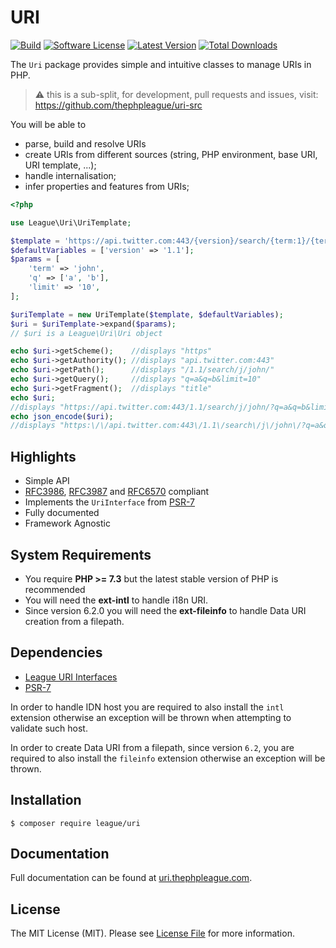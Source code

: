 URI
=======

[![Build](https://github.com/thephpleague/uri/workflows/build/badge.svg)](https://github.com/thephpleague/uri/actions?query=workflow%3A%22build%22)
[![Software License](https://img.shields.io/badge/license-MIT-brightgreen.svg?style=flat-square)](LICENSE)
[![Latest Version](https://img.shields.io/github/release/thephpleague/uri.svg?style=flat-square)](https://github.com/thephpleague/uri/releases)
[![Total Downloads](https://img.shields.io/packagist/dt/league/uri.svg?style=flat-square)](https://packagist.org/packages/league/uri)

The `Uri` package provides simple and intuitive classes to manage URIs in PHP.

> ⚠️ this is a sub-split, for development, pull requests and issues, visit: https://github.com/thephpleague/uri-src

You will be able to

- parse, build and resolve URIs
- create URIs from different sources (string, PHP environment, base URI, URI template, ...);
- handle internalisation;
- infer properties and features from URIs;

````php
<?php

use League\Uri\UriTemplate;

$template = 'https://api.twitter.com:443/{version}/search/{term:1}/{term}/{?q*,limit}#title';
$defaultVariables = ['version' => '1.1'];
$params = [
    'term' => 'john',
    'q' => ['a', 'b'],
    'limit' => '10',
];

$uriTemplate = new UriTemplate($template, $defaultVariables);
$uri = $uriTemplate->expand($params);
// $uri is a League\Uri\Uri object

echo $uri->getScheme();    //displays "https"
echo $uri->getAuthority(); //displays "api.twitter.com:443"
echo $uri->getPath();      //displays "/1.1/search/j/john/"
echo $uri->getQuery();     //displays "q=a&q=b&limit=10"
echo $uri->getFragment();  //displays "title"
echo $uri;
//displays "https://api.twitter.com:443/1.1/search/j/john/?q=a&q=b&limit=10#title"
echo json_encode($uri);
//displays "https:\/\/api.twitter.com:443\/1.1\/search\/j\/john\/?q=a&q=b&limit=10#title"
````

Highlights
------

- Simple API
- [RFC3986][], [RFC3987][] and [RFC6570][] compliant
- Implements the `UriInterface` from [PSR-7][]
- Fully documented
- Framework Agnostic

System Requirements
-------

- You require **PHP >= 7.3** but the latest stable version of PHP is recommended
- You will need the **ext-intl** to handle i18n URI.
- Since version 6.2.0 you will need the **ext-fileinfo** to handle Data URI creation from a filepath.

Dependencies
-------

- [League URI Interfaces](https://github.com/thephpleague/uri-interfaces)
- [PSR-7][]

In order to handle IDN host you are required to also install the `intl` extension otherwise an exception will be thrown when attempting to validate such host.

In order to create Data URI from a filepath, since version `6.2`, you are required to also install the `fileinfo` extension otherwise an exception will be thrown.

Installation
--------

```
$ composer require league/uri
```

Documentation
--------

Full documentation can be found at [uri.thephpleague.com][].

License
-------

The MIT License (MIT). Please see [License File](LICENSE) for more information.

[PSR-7]: https://www.php-fig.org/psr/psr-7/
[RFC3986]: https://tools.ietf.org/html/rfc3986
[RFC3987]: https://tools.ietf.org/html/rfc3987
[RFC6570]: https://tools.ietf.org/html/rfc6570
[uri.thephpleague.com]: https://uri.thephpleague.com
[Guzzle 6]: https://github.com/guzzle/guzzle/blob/6.5/src/UriTemplate.php
